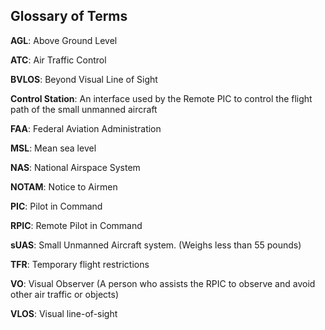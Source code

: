 ## Glossary of Terms

**AGL**: Above Ground Level

**ATC**: Air Traffic Control

**BVLOS**: Beyond Visual Line of Sight

**Control Station**: An interface used by the Remote PIC to control the flight path of the small unmanned aircraft

**FAA**: Federal Aviation Administration

**MSL**: Mean sea level

**NAS**: National Airspace System

**NOTAM**: Notice to Airmen

**PIC**: Pilot in Command

**RPIC**: Remote Pilot in Command

**sUAS**: Small Unmanned Aircraft system. (Weighs less than 55 pounds)

**TFR**: Temporary flight restrictions

**VO**: Visual Observer (A person who assists the RPIC to observe and avoid other air traffic or objects)

**VLOS**: Visual line-of-sight 


